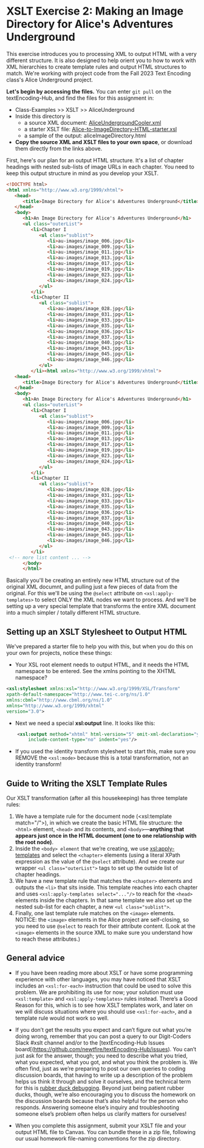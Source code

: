 # XSLT Exercise 2: Making an Image Directory for Alice's Adventures Underground

This exercise introduces you to processing XML to output HTML with a very different structure.
It is also designed to help orient you to how to work with XML hierarchies to create template rules and output HTML structures to match.
We're working with project code from the Fall 2023 Text Encoding class's Alice Underground project.

**Let's begin by accessing the files.** You can enter `git pull` on the textEncoding-Hub, and find the files for this assignment in:
* Class-Examples >> XSLT >> AliceUnderground
* Inside this directory is 
  * a source XML document: [AliceUndergroundCooler.xml](https://raw.githubusercontent.com/newtfire/textEncoding-Hub/master/Class-Examples/XSLT/AliceUnderground/AliceUndergroundCooler.xml)
  * a starter XSLT file: [Alice-to-ImageDirectory-HTML-starter.xsl](https://raw.githubusercontent.com/newtfire/textEncoding-Hub/master/Class-Examples/XSLT/AliceUnderground/Alice-to-ImageDirectory-HTML-starter.xsl)
  * a sample of the output: aliceImageDirectory.html
* **Copy the source XML and XSLT files to your own space**, or download them directly from the links above. 

First, here's our plan for an output HTML structure. It's a list of chapter headings with nested sub-lists of image URLs in each chapter.
You need to keep this output structure in mind as you develop your XSLT.

```html
<!DOCTYPE html>
<html xmlns="http://www.w3.org/1999/xhtml">
   <head>
      <title>Image Directory for Alice's Adventures Underground</title>
   </head>
   <body>
      <h1>An Image Directory for Alice's Adventures Underground</h1>
      <ul class="outerList">
         <li>Chapter I
            <ul class="sublist">
               <li>au-images/image_006.jpg</li>
               <li>au-images/image_009.jpg</li>
               <li>au-images/image_011.jpg</li>
               <li>au-images/image_013.jpg</li>
               <li>au-images/image_017.jpg</li>
               <li>au-images/image_019.jpg</li>
               <li>au-images/image_023.jpg</li>
               <li>au-images/image_024.jpg</li>
            </ul>
         </li>
         <li>Chapter II
            <ul class="sublist">
               <li>au-images/image_028.jpg</li>
               <li>au-images/image_031.jpg</li>
               <li>au-images/image_033.jpg</li>
               <li>au-images/image_035.jpg</li>
               <li>au-images/image_036.jpg</li>
               <li>au-images/image_037.jpg</li>
               <li>au-images/image_040.jpg</li>
               <li>au-images/image_043.jpg</li>
               <li>au-images/image_045.jpg</li>
               <li>au-images/image_046.jpg</li>
            </ul>
         </li><html xmlns="http://www.w3.org/1999/xhtml">
   <head>
      <title>Image Directory for Alice's Adventures Underground</title>
   </head>
   <body>
      <h1>An Image Directory for Alice's Adventures Underground</h1>
      <ul class="outerList">
         <li>Chapter I
            <ul class="sublist">
               <li>au-images/image_006.jpg</li>
               <li>au-images/image_009.jpg</li>
               <li>au-images/image_011.jpg</li>
               <li>au-images/image_013.jpg</li>
               <li>au-images/image_017.jpg</li>
               <li>au-images/image_019.jpg</li>
               <li>au-images/image_023.jpg</li>
               <li>au-images/image_024.jpg</li>
            </ul>
         </li>
         <li>Chapter II
            <ul class="sublist">
               <li>au-images/image_028.jpg</li>
               <li>au-images/image_031.jpg</li>
               <li>au-images/image_033.jpg</li>
               <li>au-images/image_035.jpg</li>
               <li>au-images/image_036.jpg</li>
               <li>au-images/image_037.jpg</li>
               <li>au-images/image_040.jpg</li>
               <li>au-images/image_043.jpg</li>
               <li>au-images/image_045.jpg</li>
               <li>au-images/image_046.jpg</li>
            </ul>
         </li>
 <!-- more list content ... -->
      </body>
      </html>
```

Basically you'll be creating an entirely new HTML structure out of the original XML documnt, and pulling just a few pieces of data from the original.
For this we'll be using the `@select` attribute on `<xsl:apply-templates>` to select ONLY the XML nodes we want to process.
And we'll be setting up a very special template that transforms the entire XML document into a much simpler / totally different HTML structure.

## Setting up an XSLT Stylesheet to Output HTML

We've prepared a starter file to help you with this, but when you do this on your own for projects, notice these things:

* Your XSL root element needs to output HTML, and it needs the HTML namespace to be entered. See the xmlns pointing to the XHTML namespace?


```xml
<xsl:stylesheet xmlns:xsl="http://www.w3.org/1999/XSL/Transform"
xpath-default-namespace="http://www.tei-c.org/ns/1.0"
xmlns:cbml="http://www.cbml.org/ns/1.0"
xmlns="http://www.w3.org/1999/xhtml"
version="3.0">
```

* Next we need a special **xsl:output** line. It looks like this: 

```xml
    <xsl:output method="xhtml" html-version="5" omit-xml-declaration="yes" 
        include-content-type="no" indent="yes"/>
```

* If you used the identity transform stylesheet to start this, make sure you REMOVE the `<xsl:mode>` because this is a total transformation, not an identity transform!

## Guide to Writing the XSLT Template Rules 

Our XSLT transformation (after all this housekeeping) has three template rules:

1. We have a template rule for the document node (<xsl:template match="/">), in which we create the basic HTML file structure: 
the `<html>` element, `<head>` and its contents, and `<body>`—**anything that appears just once in the HTML document (one to one relationship with the root node)**. 
2. Inside the `<body> element` that we’re creating, we use <xsl:apply-templates> and select the `<chapter>` elements (using a literal XPath expression as the value of the `@select` attribute). And we create our wrapper `<ul class="outerList">` tags to set up the outside list of chapter headings.
3. We have a new template rule that matches the `<chapter>` elements and outputs the `<li>` that sits inside. This template reaches into each chapter and uses `<xsl:apply-templates select="..."/>` to reach for the `<head>` elements inside the chapters.
In that same template we also set up the nested sub-list for each chapter, a new `<ul class="sublist">`.
4. Finally, one last template rule matches on the `<image>` elements. NOTICE: the `<image>` elements in the Alice project are self-closing, so you need to use `@select` to reach for their attribute content.
   (Look at the `<image>` elements in the source XML to make sure you understand how to reach these attributes.)

## General advice

* If you have been reading more about XSLT or have some programming experience with other languages, you may have noticed that XSLT includes an `<xsl:for-each>` instruction that could be used to solve this problem. We are prohibiting its use for now; your solution must use `<xsl:template>` and `<xsl:apply-templates>` rules instead. There’s a Good Reason for this, which is to see how XSLT templates work, and later on we will discuss situations where you should use `<xsl:for-each>`, and a template rule would not work so well.

* If you don’t get the results you expect and can’t figure out what you’re doing wrong, 
remember that you can post a query to our Digit-Coders Slack #xslt channel and/or to the [textEncoding-Hub Issues board[(https://github.com/newtfire/textEncoding-Hub/issues). You can’t just ask for the answer, though; you need to describe what you tried, what you expected, what you got, and what you think the problem is. We often find, just as we’re preparing to post our own queries to coding discussion boards, that having to write up a description of the problem helps us think it through and solve it ourselves, and the technical term for this is [rubber duck debugging](https://rubberduckdebugging.com/). Beyond just being patient rubber ducks, though, we’re also encouraging you to discuss the homework on the discussion boards because that’s also helpful for the person who responds. Answering someone else’s inquiry and troubleshooting someone else’s problem often helps us clarify matters for ourselves!

* When you complete this assignment, submit your XSLT file and your output HTML file to Canvas. You can bundle these in a zip file, following our usual homework file-naming conventions for the zip directory.